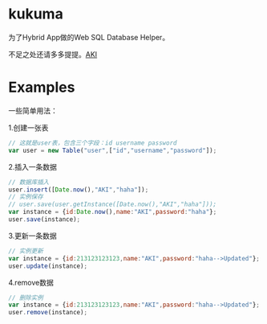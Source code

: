 # kukuma

  为了Hybrid App做的Web SQL Database Helper。
  
  
  不足之处还请多多提提。[AKI](http://weibo.com/natsuayiaki)


# Examples
一些简单用法：

1.创建一张表
```javascript
// 这就是user表，包含三个字段：id username password
var user = new Table("user",["id","username","password"]);
```
2.插入一条数据
```javascript
// 数据库插入
user.insert([Date.now(),"AKI","haha"]);
// 实例保存
// user.save(user.getInstance([Date.now(),"AKI","haha"]));
var instance = {id:Date.now(),name:"AKI",password:"haha"};
user.save(instance);

```
3.更新一条数据
```javascript
// 实例更新
var instance = {id:213123123123,name:"AKI",password:"haha-->Updated"};
user.update(instance);
```
4.remove数据
```javascript
// 删除实例
var instance = {id:213123123123,name:"AKI",password:"haha-->Updated"};
user.remove(instance);
```